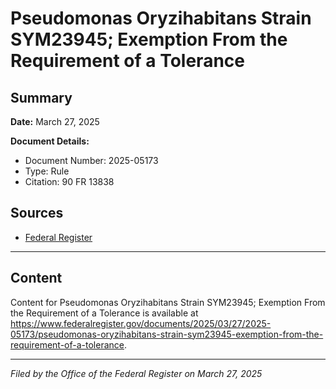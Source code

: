 # Pseudomonas Oryzihabitans Strain SYM23945; Exemption From the Requirement of a Tolerance

## Summary

**Date:** March 27, 2025

**Document Details:**
- Document Number: 2025-05173
- Type: Rule
- Citation: 90 FR 13838

## Sources
- [Federal Register](https://www.federalregister.gov/documents/2025/03/27/2025-05173/pseudomonas-oryzihabitans-strain-sym23945-exemption-from-the-requirement-of-a-tolerance)

---

## Content

Content for Pseudomonas Oryzihabitans Strain SYM23945; Exemption From the Requirement of a Tolerance is available at https://www.federalregister.gov/documents/2025/03/27/2025-05173/pseudomonas-oryzihabitans-strain-sym23945-exemption-from-the-requirement-of-a-tolerance.

---

*Filed by the Office of the Federal Register on March 27, 2025*
